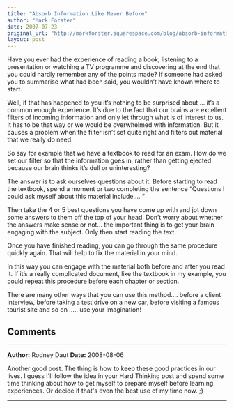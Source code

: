 ```yaml
---
title: "Absorb Information Like Never Before"
author: "Mark Forster"
date: 2007-07-23
original_url: "http://markforster.squarespace.com/blog/absorb-information-like-never-before.html"
layout: post
---
```


Have you ever had the experience of reading a book, listening to a presentation or watching a TV programme and discovering at the end that you could hardly remember any of the points made? If someone had asked you to summarise what had been said, you wouldn’t have known where to start.

Well, if that has happened to you it’s nothing to be surprised about … it’s a common enough experience. It’s due to the fact that our brains are excellent filters of incoming information and only let through what is of interest to us. It has to be that way or we would be overwhelmed with information. But it causes a problem when the filter isn’t set quite right and filters out material that we really do need.

So say for example that we have a textbook to read for an exam. How do we set our filter so that the information goes in, rather than getting ejected because our brain thinks it’s dull or uninteresting?

The answer is to ask ourselves questions about it. Before starting to read the textbook, spend a moment or two completing the sentence “Questions I could ask myself about this material include…. ”

Then take the 4 or 5 best questions you have come up with and jot down some answers to them off the top of your head. Don’t worry about whether the answers make sense or not… the important thing is to get your brain engaging with the subject. Only then start reading the text.

Once you have finished reading, you can go through the same procedure quickly again. That will help to fix the material in your mind.

In this way you can engage with the material both before and after you read it. If it’s a really complicated document, like the textbook in my example, you could repeat this procedure before each chapter or section.

There are many other ways that you can use this method…. before a client interview, before taking a test drive on a new car, before visiting a famous tourist site and so on ….. use your imagination!


## Comments

---

**Author:** Rodney Daut
**Date:** 2008-08-06

Another good post. The thing is how to keep these good practices in our lives. I guess I'll follow the idea in your Hard Thinking post and spend some time thinking about how to get myself to prepare myself before learning experiences. Or decide if that's even the best use of my time now. ;)

---
